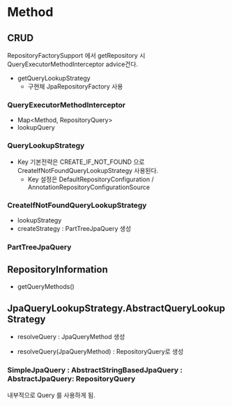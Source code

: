 # Method

## CRUD

RepositoryFactorySupport 에서 getRepository 시 QueryExecutorMethodInterceptor advice건다.

- getQueryLookupStrategy
    - 구현체 JpaRepositoryFactory 사용 

### QueryExecutorMethodInterceptor
- Map<Method, RepositoryQuery>
- lookupQuery

### QueryLookupStrategy

- Key 기본전략은 CREATE_IF_NOT_FOUND 으로 CreateIfNotFoundQueryLookupStrategy 사용된다.
  - Key 설정은 DefaultRepositoryConfiguration / AnnotationRepositoryConfigurationSource

### CreateIfNotFoundQueryLookupStrategy

- lookupStrategy 
- createStrategy : PartTreeJpaQuery 생성 

### PartTreeJpaQuery


## RepositoryInformation

- getQueryMethods()


## JpaQueryLookupStrategy.AbstractQueryLookupStrategy

- resolveQuery : JpaQueryMethod 생성

- resolveQuery(JpaQueryMethod) : RepositoryQuery로 생성 


### SimpleJpaQuery : AbstractStringBasedJpaQuery : AbstractJpaQuery: RepositoryQuery

내부적으로 Query 를 사용하게 됨. 

